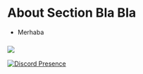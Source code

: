 <h1><b>About Section Bla Bla</b></h1>
<ul>
 <li>Merhaba</li>
</ul>
<h3>
 <a href="https://open.spotify.com/user/zzykeijuuo3t2kpl6grmgo6gy" target="blank_"><img src="https://img.shields.io/badge/spotify%20-1ED760.svg?&style=for-the-badge&logo=spotify&logoColor=white"></a>
</h3>


[![Discord Presence](https://lanyard-profile-readme.vercel.app/api/610761919808143370)](https://discord.com/users/610761919808143370)
